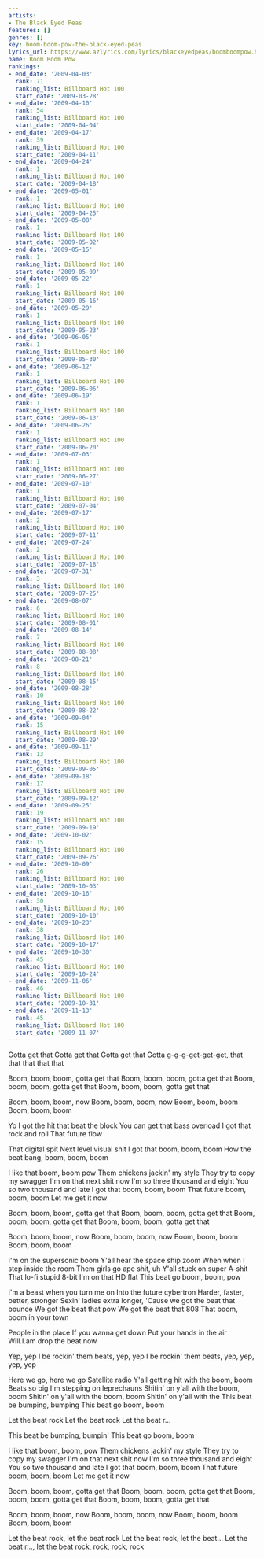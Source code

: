 ```yaml
---
artists:
- The Black Eyed Peas
features: []
genres: []
key: boom-boom-pow-the-black-eyed-peas
lyrics_url: https://www.azlyrics.com/lyrics/blackeyedpeas/boomboompow.html
name: Boom Boom Pow
rankings:
- end_date: '2009-04-03'
  rank: 71
  ranking_list: Billboard Hot 100
  start_date: '2009-03-28'
- end_date: '2009-04-10'
  rank: 54
  ranking_list: Billboard Hot 100
  start_date: '2009-04-04'
- end_date: '2009-04-17'
  rank: 39
  ranking_list: Billboard Hot 100
  start_date: '2009-04-11'
- end_date: '2009-04-24'
  rank: 1
  ranking_list: Billboard Hot 100
  start_date: '2009-04-18'
- end_date: '2009-05-01'
  rank: 1
  ranking_list: Billboard Hot 100
  start_date: '2009-04-25'
- end_date: '2009-05-08'
  rank: 1
  ranking_list: Billboard Hot 100
  start_date: '2009-05-02'
- end_date: '2009-05-15'
  rank: 1
  ranking_list: Billboard Hot 100
  start_date: '2009-05-09'
- end_date: '2009-05-22'
  rank: 1
  ranking_list: Billboard Hot 100
  start_date: '2009-05-16'
- end_date: '2009-05-29'
  rank: 1
  ranking_list: Billboard Hot 100
  start_date: '2009-05-23'
- end_date: '2009-06-05'
  rank: 1
  ranking_list: Billboard Hot 100
  start_date: '2009-05-30'
- end_date: '2009-06-12'
  rank: 1
  ranking_list: Billboard Hot 100
  start_date: '2009-06-06'
- end_date: '2009-06-19'
  rank: 1
  ranking_list: Billboard Hot 100
  start_date: '2009-06-13'
- end_date: '2009-06-26'
  rank: 1
  ranking_list: Billboard Hot 100
  start_date: '2009-06-20'
- end_date: '2009-07-03'
  rank: 1
  ranking_list: Billboard Hot 100
  start_date: '2009-06-27'
- end_date: '2009-07-10'
  rank: 1
  ranking_list: Billboard Hot 100
  start_date: '2009-07-04'
- end_date: '2009-07-17'
  rank: 2
  ranking_list: Billboard Hot 100
  start_date: '2009-07-11'
- end_date: '2009-07-24'
  rank: 2
  ranking_list: Billboard Hot 100
  start_date: '2009-07-18'
- end_date: '2009-07-31'
  rank: 3
  ranking_list: Billboard Hot 100
  start_date: '2009-07-25'
- end_date: '2009-08-07'
  rank: 6
  ranking_list: Billboard Hot 100
  start_date: '2009-08-01'
- end_date: '2009-08-14'
  rank: 7
  ranking_list: Billboard Hot 100
  start_date: '2009-08-08'
- end_date: '2009-08-21'
  rank: 8
  ranking_list: Billboard Hot 100
  start_date: '2009-08-15'
- end_date: '2009-08-28'
  rank: 10
  ranking_list: Billboard Hot 100
  start_date: '2009-08-22'
- end_date: '2009-09-04'
  rank: 15
  ranking_list: Billboard Hot 100
  start_date: '2009-08-29'
- end_date: '2009-09-11'
  rank: 13
  ranking_list: Billboard Hot 100
  start_date: '2009-09-05'
- end_date: '2009-09-18'
  rank: 17
  ranking_list: Billboard Hot 100
  start_date: '2009-09-12'
- end_date: '2009-09-25'
  rank: 19
  ranking_list: Billboard Hot 100
  start_date: '2009-09-19'
- end_date: '2009-10-02'
  rank: 15
  ranking_list: Billboard Hot 100
  start_date: '2009-09-26'
- end_date: '2009-10-09'
  rank: 26
  ranking_list: Billboard Hot 100
  start_date: '2009-10-03'
- end_date: '2009-10-16'
  rank: 30
  ranking_list: Billboard Hot 100
  start_date: '2009-10-10'
- end_date: '2009-10-23'
  rank: 38
  ranking_list: Billboard Hot 100
  start_date: '2009-10-17'
- end_date: '2009-10-30'
  rank: 45
  ranking_list: Billboard Hot 100
  start_date: '2009-10-24'
- end_date: '2009-11-06'
  rank: 46
  ranking_list: Billboard Hot 100
  start_date: '2009-10-31'
- end_date: '2009-11-13'
  rank: 45
  ranking_list: Billboard Hot 100
  start_date: '2009-11-07'
---
```


Gotta get that 
Gotta get that 
Gotta get that 
Gotta g-g-g-get-get-get, that that that that that

Boom, boom, boom, gotta get that
Boom, boom, boom, gotta get that
Boom, boom, boom, gotta get that
Boom, boom, boom, gotta get that

Boom, boom, boom, now 
Boom, boom, boom, now 
Boom, boom, boom 
Boom, boom, boom 


Yo
I got the hit that beat the block
You can get that bass overload
I got that rock and roll
That future flow

That digital spit
Next level visual shit
I got that boom, boom, boom
How the beat bang, boom, boom, boom


I like that boom, boom pow
Them chickens jackin' my style
They try to copy my swagger
I'm on that next shit now
I'm so three thousand and eight
You so two thousand and late
I got that boom, boom, boom
That future boom, boom, boom
Let me get it now

Boom, boom, boom, gotta get that 
Boom, boom, boom, gotta get that 
Boom, boom, boom, gotta get that 
Boom, boom, boom, gotta get that 

Boom, boom, boom, now 
Boom, boom, boom, now 
Boom, boom, boom 
Boom, boom, boom 


I'm on the supersonic boom
Y'all hear the space ship zoom
When when I step inside the room
Them girls go ape shit, uh
Y'all stuck on super A-shit
That lo-fi stupid 8-bit
I'm on that HD flat
This beat go boom, boom, pow


I'm a beast when you turn me on
Into the future cybertron
Harder, faster, better, stronger
Sexin' ladies extra longer,
'Cause we got the beat that bounce
We got the beat that pow
We got the beat that 808
That boom, boom in your town


People in the place
If you wanna get down
Put your hands in the air
Will.I.am drop the beat now


Yep, yep
I be rockin' them beats, yep, yep
I be rockin' them beats, yep, yep, yep, yep

Here we go, here we go
Satellite radio
Y'all getting hit with the boom, boom
Beats so big I'm stepping on leprechauns
Shitin' on y'all with the boom, boom
Shitin' on y'all with the boom, boom
Shitin' on y'all with the
This beat be bumping, bumping
This beat go boom, boom

Let the beat rock
Let the beat rock
Let the beat r...

This beat be bumping, bumpin'
This beat go boom, boom


I like that boom, boom, pow
Them chickens jackin' my style
They try to copy my swagger
I'm on that next shit now
I'm so three thousand and eight
You so two thousand and late
I got that boom, boom, boom
That future boom, boom, boom
Let me get it now

Boom, boom, boom, gotta get that 
Boom, boom, boom, gotta get that 
Boom, boom, boom, gotta get that 
Boom, boom, boom, gotta get that 

Boom, boom, boom, now
Boom, boom, boom, now
Boom, boom, boom 
Boom, boom, boom 

Let the beat rock, let the beat rock
Let the beat rock, let the beat...
Let the beat r..., let the beat rock, rock, rock, rock



